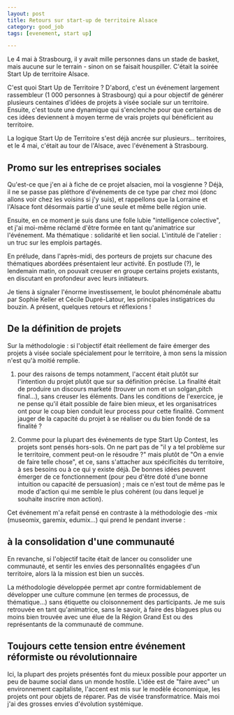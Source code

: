 ```yaml
---
layout: post
title: Retours sur start-up de territoire Alsace
category: good_job
tags: [evenement, start up]

---
```


Le 4 mai à Strasbourg, il y avait mille personnes dans un stade de basket, mais aucune sur le terrain - sinon on se faisait houspiller. C'était la soirée Start Up de territoire Alsace.

<!--more-->


C'est quoi Start Up de Territoire ? D'abord, c'est un événement largement rassembleur (1 000 personnes à Strasbourg) qui a pour objectif de générer plusieurs centaines d'idées de projets à visée sociale sur un territoire. Ensuite, c'est toute une dynamique qui s'enclenche pour que certaines de ces idées deviennent à moyen terme de vrais projets qui bénéficient au territoire.

La logique Start Up de Territoire s'est déjà ancrée sur plusieurs... territoires, et le 4 mai, c'était au tour de l'Alsace, avec l'événement à Strasbourg.

## Promo sur les entreprises sociales

Qu'est-ce que j'en ai à fiche de ce projet alsacien, moi la vosgienne ? Déjà, il ne se passe pas pléthore d'événements de ce type par chez moi (donc allons voir chez les voisins si j'y suis), et rappellons que la Lorraine et l'Alsace font désormais partie d'une seule et même belle région unie.

Ensuite, en ce moment je suis dans une folle lubie "intelligence colective", et j'ai moi-même réclamé d'être formée en tant qu'animatrice sur l'événement. Ma thématique : solidarité et lien social. L'intitulé de l'atelier : un truc sur les emplois partagés.

En prélude, dans l'après-midi, des porteurs de projets sur chacune des thématiques abordées présentaient leur activité. En postlude (?), le lendemain matin, on pouvait creuser en groupe certains projets existants, en discutant en profondeur avec leurs initiateurs.

Je tiens à signaler l'énorme investissement, le boulot phénoménale abattu par Sophie Keller et Cécile Dupré-Latour, les principales instigatrices du bouzin. A présent, quelques retours et réflexions !

## De la définition de projets

Sur la méthodologie : si l'objectif était réellement de faire émerger des projets à visée sociale spécialement pour le territoire, à mon sens la mission n'est qu'à moitié remplie.

1. pour des raisons de temps notamment, l'accent était plutôt sur l'intention du projet plutôt que sur sa définition précise. La finalité était de produire un discours marketé (trouver un nom et un solgan,pitch final...), sans creuser les éléments. Dans les conditions de l'exercice, je ne pense qu'il était possible de faire bien mieux, et les organisatrices ont pour le coup bien conduit leur process pour cette finalité. Comment jauger de la capacité du projet à se réaliser ou du bien fondé de sa finalité ?


2. Comme pour la plupart des événements de type Start Up Contest, les projets sont pensés hors-sols. On ne part pas de "il y a tel problème sur le territoire, comment peut-on le résoudre ?" mais plutôt de "On a envie de faire telle chose", et ce, sans s'attacher aux spécificités du territoire, à ses besoins ou à ce qui y existe déjà. De bonnes idées peuvent émerger de ce fonctionnement (pour peu d'être doté d'une bonne intuition ou capacité de persuasion)  ; mais ce n'est tout de même pas le mode d'action qui me semble le plus cohérent (ou dans lequel je souhaite inscrire mon action).

Cet événement m'a refait pensé en contraste à la méthodologie des -mix (museomix, garemix, edumix...) qui prend le pendant inverse :

## à la consolidation d'une communauté
En revanche, si l'objectif tacite était de lancer ou consolider une communauté, et sentir les envies des personnalités engagées d'un territoire, alors là la mission est bien un succès.

La méthodologie développée permet apr contre formidablement de développer une culture commune (en termes de processus, de thématique...) sans étiquette ou cloisonnement des participants. Je me suis retrouvée en tant qu'animatrice, sans le savoir, à faire des blagues plus ou moins bien trouvée avec une élue de la Région Grand Est ou des représentants de la communauté de commune.


## Toujours cette tension entre événement réformiste ou révolutionnaire

Ici, la plupart des projets présentés font du mieux possible pour apporter un peu de baume social dans un monde hostile. L'idée est de "faire avec" un environnement capitaliste, l'accent est mis sur le modèle économique, les projets ont pour objets de réparer. Pas de visée transformatrice. Mais moi j'ai des grosses envies d'évolution systémique.
